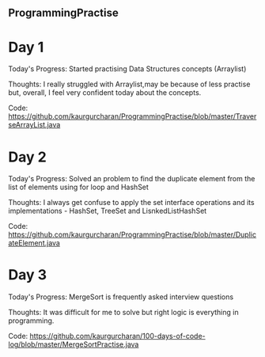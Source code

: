 ## ProgrammingPractise
# Day 1
Today's Progress: Started practising Data Structures concepts (Arraylist)

Thoughts: I really struggled with Arraylist,may be because of less practise but, overall, I feel very confident today about the concepts.

Code: https://github.com/kaurgurcharan/ProgrammingPractise/blob/master/TraverseArrayList.java

# Day 2
Today's Progress: Solved an problem to find the duplicate element from the list of elements using for loop and HashSet

Thoughts: I always get confuse to apply the set interface operations and its implementations - HashSet, TreeSet and LisnkedListHashSet 

Code: https://github.com/kaurgurcharan/ProgrammingPractise/blob/master/DuplicateElement.java

# Day 3
Today's Progress: MergeSort is frequently asked interview questions

Thoughts: It was difficult for me to solve but right logic is everything in programming. 

Code: https://github.com/kaurgurcharan/100-days-of-code-log/blob/master/MergeSortPractise.java

